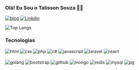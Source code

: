 ### Olá! Eu Sou o Talisson Souza ✋🏻
[![blog](https://img.shields.io/badge/bio.link-000000%7D?style=for-the-badge&logo=biolink&logoColor=white)](https://talissonsouzadev.github.io/Portifolio/)
[![Linkdin](https://img.shields.io/badge/LinkedIn-0077B5?style=for-the-badge&logo=linkedin&logoColor=white)](https://linkedin.com/in/talisson-souza-81a069215/)

![Top Langs](https://github-readme-stats.vercel.app/api/top-langs/?username=TalissonSouzaDev&show_icons=true&theme=dracula&locale=pt-br)




### Tecnologias

<div style="display:inline_block;">
<img src="https://img.shields.io/badge/HTML5-E34F26?style=for-the-badge&logo=html5&logoColor=white" alt="html" align="center"  />
<img src="https://img.shields.io/badge/CSS3-1572B6?style=for-the-badge&logo=css3&logoColor=white" alt="css" align="center"  />
<img src="https://img.shields.io/badge/PHP-777BB4?style=for-the-badge&logo=php&logoColor=white" alt="php" align="center"  />
<img src="https://img.shields.io/badge/.NET-5C2D91?style=for-the-badge&logo=.net&logoColor=white" alt="c#" align="center"  />
<img src="https://img.shields.io/badge/JavaScript-F7DF1E?style=for-the-badge&logo=javascript&logoColor=white" alt="javascript" align="center"  />
<img src="https://img.shields.io/badge/Laravel-FF2D20?style=for-the-badge&logo=laravel&logoColor=white" alt="laravel" align="center"  />
<img src="https://img.shields.io/badge/React-20232A?style=for-the-badge&logo=react&logoColor=61DAFB" alt="react" align="center"  />
    </br></br>
<img src="https://img.shields.io/badge/Go-00ADD8?style=for-the-badge&logo=go&logoColor=white" alt="golang" align="center"  />
<img src="https://img.shields.io/badge/Bootstrap-563D7C?style=for-the-badge&logo=bootstrap&logoColor=white" alt="bootstrap" align="center"  />
<img src="https://img.shields.io/badge/GitHub-100000?style=for-the-badge&logo=github&logoColor=white" alt="github" align="center"  />
<img src="https://img.shields.io/badge/MongoDB-4EA94B?style=for-the-badge&logo=mongodb&logoColor=white" alt="mongo" align="center"/>
<img src="https://img.shields.io/badge/redis-%23DD0031.svg?&style=for-the-badge&logo=redis&logoColor=white" alt="redis" align="center"/>  
<img src="https://img.shields.io/badge/MySQL-005C84?style=for-the-badge&logo=mysql&logoColor=white" alt="mysql" align="center"  />
<img src="https://img.shields.io/badge/PostgreSQL-316192?style=for-the-badge&logo=postgresql&logoColor=white" alt="pg" align="center"  />  
</div>
